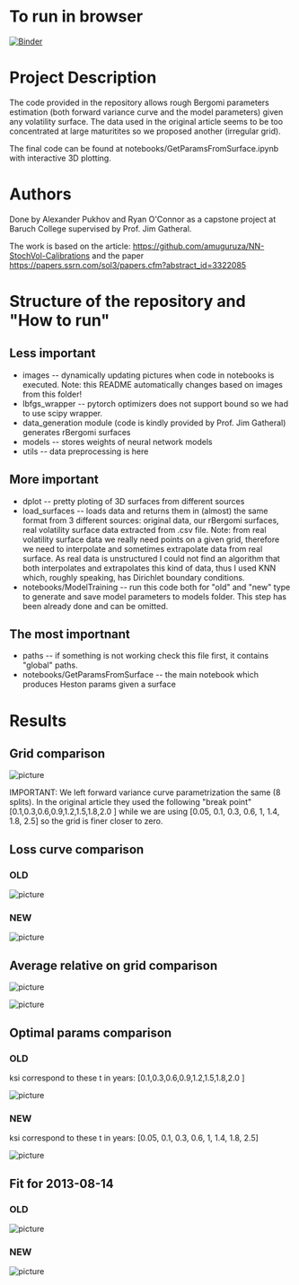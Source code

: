 # To run in browser

[![Binder](https://mybinder.org/badge_logo.svg)](https://mybinder.org/v2/gh/pukhov/nn_stochvol/master)

# Project Description

The code provided in the repository allows rough Bergomi parameters estimation (both forward variance curve and the model parameters) given any volatility surface. The data used in the original article seems to be too concentrated at large maturitites so we proposed another (irregular grid).

The final code can be found at notebooks/GetParamsFromSurface.ipynb with interactive 3D plotting.

# Authors

Done by Alexander Pukhov and Ryan O'Connor as a capstone project at Baruch College supervised by Prof. Jim Gatheral.

The work is based on the article:
https://github.com/amuguruza/NN-StochVol-Calibrations and the paper https://papers.ssrn.com/sol3/papers.cfm?abstract_id=3322085


# Structure of the repository and "How to run"

## Less important
- images -- dynamically updating pictures when code in notebooks is executed. Note: this README automatically changes based on images from this folder!
- lbfgs_wrapper -- pytorch optimizers does not support bound so we had to use scipy wrapper.
- data_generation module (code is kindly provided by Prof. Jim Gatheral) generates rBergomi surfaces
- models -- stores weights of neural network models
- utils -- data preprocessing is here

## More important
- dplot -- pretty ploting of 3D surfaces from different sources
- load_surfaces -- loads data and returns them in (almost) the same format from 3 different sources: original data, our rBergomi surfaces, real volatility surface data extracted from .csv file.
    Note: from real volatility surface data we really need points on a given grid, therefore we need to interpolate and sometimes extrapolate data from real surface. As real data is unstructured I could not find an algorithm that both interpolates and extrapolates this kind of data, thus I used KNN which, roughly speaking, has Dirichlet boundary conditions.
- notebooks/ModelTraining -- run this code both for "old" and "new" type to generate and save model parameters to models folder. This step has been already done and can be omitted.

## The most importnant
- paths -- if something is not working check this file first, it contains "global" paths.
- notebooks/GetParamsFromSurface -- the main notebook which produces Heston params given a surface


# Results

## Grid comparison

![picture](images/mat_strike_grid.png)

IMPORTANT:
We left forward variance curve parametrization the same (8 splits). In the original article they used the following "break point" [0.1,0.3,0.6,0.9,1.2,1.5,1.8,2.0 ] while we are using [0.05, 0.1, 0.3, 0.6, 1, 1.4, 1.8, 2.5] so the grid is finer closer to zero.


## Loss curve comparison

### OLD
![picture](images/loss_by_epoch_old.png)

### NEW
![picture](images/loss_by_epoch_new.png)


## Average relative on grid comparison

![picture](images/relative_error_old.png)

![picture](images/relative_error_new.png)


## Optimal params comparison

### OLD
ksi correspond to these t in years: [0.1,0.3,0.6,0.9,1.2,1.5,1.8,2.0 ]

![picture](images/table_old.png)

### NEW

ksi correspond to these t in years: [0.05, 0.1, 0.3, 0.6, 1, 1.4, 1.8, 2.5]

![picture](images/table_new.png)


## Fit for 2013-08-14

### OLD

![picture](images/3d_plot_old.png)

### NEW

![picture](images/3d_plot_new.png)

